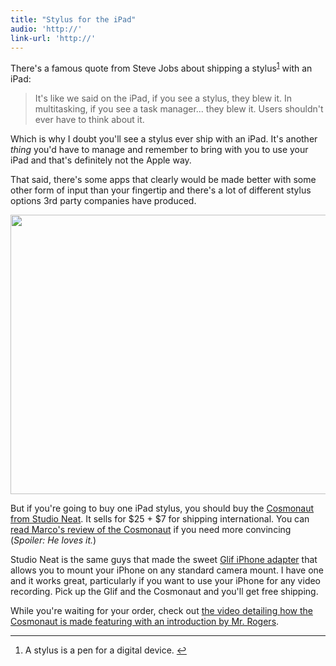 ```yaml
---
title: "Stylus for the iPad"
audio: 'http://'
link-url: 'http://'
---
```

<p>There's a famous quote from Steve Jobs about shipping a stylus<sup id="fnref-19887:1"><a href="#fn-19887:1" rel="footnote">1</a></sup> with an iPad:</p>
<blockquote><p>
  It's like we said on the iPad, if you see a stylus, they blew it. In multitasking, if you see a task manager... they blew it. Users shouldn't ever have to think about it.
</p></blockquote>
<p>Which is why I doubt you'll see a stylus ever ship with an iPad. It's another <em>thing</em> you'd have to manage and remember to bring with you to use your iPad and that's definitely not the Apple way.</p>
<p>That said, there's some apps that clearly would be made better with some other form of input than your fingertip and there's a lot of different stylus options 3rd party companies have produced.</p>
<p><img src="https://chrisenns.com/wp-content/uploads/2011/12/cosmo_books.jpg" alt="" title="Cosmonaut" width="670" height="447" class="aligncenter size-full wp-image-19888" /></p>
<p>But if you're going to buy one iPad stylus, you should buy the <a href="http://www.studioneat.com/products/cosmonaut">Cosmonaut from Studio Neat</a>. It sells for $25 + $7 for shipping international. You can <a href="http://www.marco.org/2011/12/12/the-cosmonaut-stylus-review">read Marco's review of the Cosmonaut</a> if you need more convincing (<em>Spoiler: He loves it.</em>)</p>
<p>Studio Neat is the same guys that made the sweet <a href="http://www.studioneat.com/pages/glifoptions">Glif iPhone adapter</a> that allows you to mount your iPhone on any standard camera mount. I have one and it works great, particularly if you want to use your iPhone for any video recording. Pick up the Glif and the Cosmonaut and you'll get free shipping.</p>
<p>While you're waiting for your order, check out <a href="http://vimeo.com/33174125">the video detailing how the Cosmonaut is made featuring with an introduction by Mr. Rogers</a>.</p>
<div class="footnotes">
<hr />
<ol>
<li id="fn-19887:1">
A stylus is a pen for a digital device.&#160;<a href="#fnref-19887:1" rev="footnote">&#8617;</a>
</li>
</ol>
</div>
